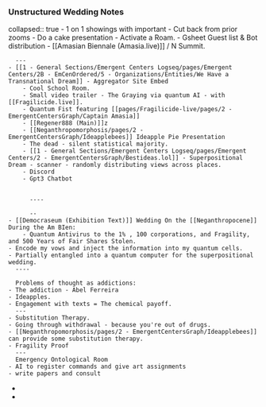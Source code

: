 ### Unstructured Wedding Notes
collapsed:: true
	- 1 on 1 showings with important
	- Cut back from prior zooms
	- Do a cake presentation
	- Activate a Roam.
	- Gsheet Guest list & Bot distribution
	- [[Amasian Biennale (Amasia.live)]] / N Summit.
	  
	  ---
	- [[1 - General Sections/Emergent Centers Logseq/pages/Emergent Centers/2B - EmCenOrdered/5 - Organizations/Entities/We Have a Transnational Dream]] - Aggregator Site Embed
		- Cool School Room.
		- Small video trailer - The Graying via quantum AI - with [[Fragilicide.live]].
		- Quantum Fist featuring [[pages/Fragilicide-live/pages/2 - EmergentCentersGraph/Captain Amasia]]
		- [[Regener888 (Main)]]z
		- [[Neganthropomorphosis/pages/2 - EmergentCentersGraph/Ideapplebees]] Ideapple Pie Presentation
		- The dead - silent statistical majority.
		- [[1 - General Sections/Emergent Centers Logseq/pages/Emergent Centers/2 - EmergentCentersGraph/Bestideas.lol]] - Superpositional Dream - scanner - randomly distributing views across places.
		- Discord
		- Gpt3 Chatbot
		  
		  
		  ----
		  
		  --
	- [[Democraseum (Exhibition Text)]] Wedding On the [[Neganthropocene]] During the Am BIen:
		- Quantum Antivirus to the 1% , 100 corporations, and Fragility, and 500 Years of Fair Shares Stolen.
	- Encode my vows and inject the information into my quantum cells.
	- Partially entangled into a quantum computer for the superpositional wedding.
	  ----
	  
	  Problems of thought as addictions:
	- The addiction - Abel Ferreira
	- Ideapples.
	- Engagement with texts = The chemical payoff. 
	  ---
	- Substitution Therapy.
	- Going through withdrawal - because you're out of drugs.
	- [[Neganthropomorphosis/pages/2 - EmergentCentersGraph/Ideapplebees]] can provide some substitution therapy.
	- Fragility Proof
	  ---
	  Emergency Ontological Room
	- AI to register commands and give art assignments
	- write papers and consult
-
-